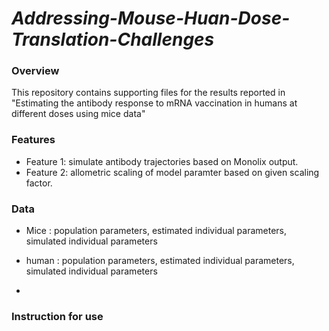 # *Addressing-Mouse-Huan-Dose-Translation-Challenges*

### Overview
This repository contains supporting files for the results reported in "Estimating the antibody response to mRNA vaccination in humans at different doses using mice data"


### Features
   - Feature 1: simulate antibody trajectories based on Monolix output.
   - Feature 2: allometric scaling of model paramter based on given scaling factor.


### Data 
  - Mice : population parameters, estimated individual parameters, simulated individual parameters
  - human : population parameters, estimated individual parameters, simulated individual parameters

  - 
### Instruction for use
